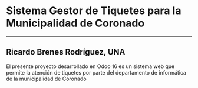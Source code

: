 # Sistema Gestor de Tiquetes para la Municipalidad de Coronado
---

## Ricardo Brenes Rodríguez, UNA

El presente proyecto desarrollado en Odoo 16 es un sistema web que permite la atención de tiquetes por parte del departamento de informática de la municipalidad de Coronado